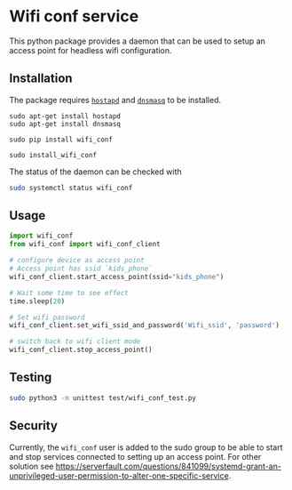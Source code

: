 # Wifi conf service

This python package provides a daemon that can be used to setup an access point for headless wifi configuration.

## Installation

The package requires [`hostapd`](https://en.wikipedia.org/wiki/Hostapd) and [`dnsmasq`](https://en.wikipedia.org/wiki/Dnsmasq) to be installed.

```console
sudo apt-get install hostapd
sudo apt-get install dnsmasq

sudo pip install wifi_conf

sudo install_wifi_conf
```

The status of the daemon can be checked with

```sh
sudo systemctl status wifi_conf
```

## Usage

```python
import wifi_conf
from wifi_conf import wifi_conf_client

# configure device as access point
# Access point has ssid `kids_phone`
wifi_conf_client.start_access_point(ssid="kids_phone")

# Wait some time to see effect
time.sleep(20)

# Set wifi password
wifi_conf_client.set_wifi_ssid_and_password('Wifi_ssid', 'password')

# switch back to wifi client mode
wifi_conf_client.stop_access_point()
```

## Testing

```bash
sudo python3 -m unittest test/wifi_conf_test.py
```

## Security

Currently, the `wifi_conf` user is added to the sudo group to be able to start and stop services connected to setting up an access point. For other solution see https://serverfault.com/questions/841099/systemd-grant-an-unprivileged-user-permission-to-alter-one-specific-service.
